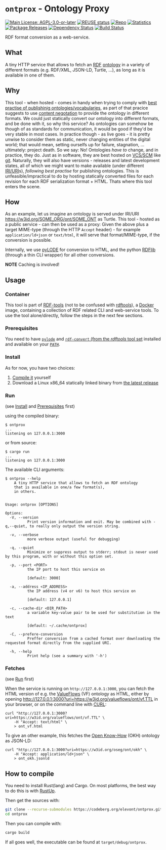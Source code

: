 <!--
SPDX-FileCopyrightText: 2024 Robin Vobruba <hoijui.quaero@gmail.com>

SPDX-License-Identifier: CC0-1.0
-->

# `ontprox` - **Ont**ology **Prox**y

[![Main License: AGPL-3.0-or-later](
    https://img.shields.io/badge/Main_License-AGPL--3.0--or--later-blue.svg)](
    LICENSE.txt)
[![REUSE status](
    https://api.reuse.software/badge/codeberg.org/elevont/ontprox)](
    https://api.reuse.software/info/codeberg.org/elevont/ontprox)
[![Repo](
    https://img.shields.io/badge/CodeBerg.org-green?style=flat&label=Repo)](
    https://codeberg.org/elevont/ontprox)
[![Statistics](
    https://img.shields.io/badge/Statistics-8946FF?style=flat&label=lib.rs&labelColor=EEEEEE)](
    https://lib.rs/ontprox)
[![Package Releases](
    https://img.shields.io/crates/v/ontprox.svg)](
    https://crates.io/crates/ontprox)
[![Dependency Status](
    https://deps.rs/repo/github/elevont/ontprox/status.svg)](
    https://deps.rs/repo/github/elevont/ontprox)
[![Build Status](
    https://github.com/elevont/ontprox/workflows/build/badge.svg)](
    https://github.com/elevont/ontprox/actions)

RDF format conversion as a web-service.

## What

A tiny HTTP service that allows to fetch an [RDF] [ontology]
in a variety of different formats
(e.g. RDF/XML, JSON-LD, Turtle, ...),
as long as it is available in one of them.

## Why

This tool - when hosted - comes in handy
when trying to comply with [best practise of publishinig ontologies/vocabularies](
https://www.w3.org/TR/swbp-vocab-pub/#negotiation),
as part of that pracice suggests to use [content negotation]
to provide the ontology in different formats.
We could just statically convert our ontology into different formats,
and be done with it, so why this service?
As ontologies can somehow be though of as standards for communication,
it would be good if they'd be very stable in most cases.
In practice though - as live goes -
it is pretty unwise to consider them as static,
never changing entities of the digital world;
that would mean,
setting ourselfs up for failure, stagnation, ... ultimately: project death.
So we say: No! Ontologies _have to_ change,
and in practice, they do.
Just as in software,
they are best hosted on [VCS/SCM][VCS] like [git].
Naturally, they will also have versions -
releases and latest development states,
all of which we might want to make available
(under different [IRI/URI][URI]s),
_following best practise_ for publishing ontologies.
This is unfeasible/impractical to do by hosting statically converted files
for each revision for each RDF serialization format + HTML.
Thats where this tool enters the scene.

## How

As an example,
let us imagine an ontology is served under IRI/URI
<https://w3id.org/SOME_ORG/ont/SOME_ONT>
as Turtle.
This tool -
hosted as a public service -
can then be used as a proxy:
Given the above plus a target MIME-type
(through the HTTP `Accept` header) -
for example `application/ld+json` or `text/html`,
it will serve that format/MIME-type,
if the conversion is possible.

Internally, we use [pyLODE] for conversion to HTML,
and the python [RDFlib] (through a thin CLI wrapper)
for all other conversions.

**NOTE**
Caching is involved!

## Usage

### Container

This tool is part of [RDF-tools]
(not to be confused with [rdftools]),
a [Docker] image, containing a collection of RDF related
CLI and web-service tools.
To use the tool alone/directly,
follow the steps in the next few sections.

### Prerequisites

You need to have [`pylode`][pyLODE]
and [`rdf-convert` (from the _rdftools_ tool set][rdftools]
installed and available on your [`PATH`][PATH].

### Install

As for now, you have two choices:

1. [Compile it](#how-to-compile) yourself
1. Download a Linux x86\_64 statically linked binary from
   [the latest release](https://codeberg.org/elevont/ontprox/releases/latest)

### Run

(see [Install](#install) and [Prerequisites](#prerequisites) first)

using the compiled binary:

```shell
$ ontprox
...
listening on 127.0.0.1:3000
```

or from source:

```shell
$ cargo run
...
listening on 127.0.0.1:3000
```

The available CLI arguments:

```text
$ ontprox --help
    A tiny HTTP service that allows to fetch an RDF ontology
    that is available in one/a few format(s),
    in others.


Usage: ontprox [OPTIONS]

Options:
  -V, --version
          Print version information and exit. May be combined with -q,--quiet, to really only output the version string.

  -v, --verbose
          more verbose output (useful for debugging)

  -q, --quiet
          Minimize or suppress output to stderr; stdout is never used by this program, with or without this option set.

  -p, --port <PORT>
          the IP port to host this service on

          [default: 3000]

  -a, --address <IP_ADDRESS>
          the IP address (v4 or v6) to host this service on

          [default: 127.0.0.1]

  -c, --cache-dir <DIR_PATH>
          a variable key-value pair to be used for substitution in the text

          [default: ~/.cache/ontprox]

  -C, --prefere-conversion
          Preffer conversion from a cached format over downloading the requested format directly from the supplied URI.

  -h, --help
          Print help (see a summary with '-h')
```

### Fetches

(see [Run](#run) first)

When the service is running on `http://127.0.0.1:3000`,
you can fetch the HTML version
of e.g. the [ValueFlows] (VF) ontology as HTML,
either by opening <http://127.0.0.1:3000?uri=https://w3id.org/valueflows/ont/vf.TTL>
in your browser, or on the command line with [CURL]:

```shell
curl "http://127.0.0.1:3000?uri=https://w3id.org/valueflows/ont/vf.TTL" \
    -H "Accept: text/html" \
    > ont_vf.html
```

To give an other example,
this fetches the [Open Know-How] (OKH) ontology as JSON-LD:

```shell
curl "http://127.0.0.1:3000?uri=https://w3id.org/oseg/ont/okh" \
    -H "Accept: application/ld+json" \
    > ont_okh.jsonld
```

## How to compile

You need to install Rust(lang) and Cargo.
On most platforms, the best way to do this is with [RustUp].

Then get the sources with:

```bash
git clone --recurse-submodules https://codeberg.org/elevont/ontprox.git
cd ontprox
```

Then you can compile with:

```bash
cargo build
```

If all goes well,
the executable can be found at `target/debug/ontprox`.

[CURL]: https://curl.se/
[Docker]: https://en.wikipedia.org/wiki/Docker_(software)
[ontology]: https://en.wikipedia.org/wiki/Ontology_(information_science)
[Open Know-How]: https://github.com/iop-alliance/OpenKnowHow
[PATH]: https://en.wikipedia.org/wiki/PATH_(variable)
[pyLODE]: https://github.com/RDFLib/pyLODE
[RDF]: https://www.w3.org/RDF/
[RDF-tools]: https://codeberg.org/elevont/rdf-tools
[rdftools]: https://github.com/elevont/rdftools
[RDFlib]: https://rdflib.readthedocs.io
[RustUp]: https://rustup.rs/
[ValueFlows]: https://valueflo.ws/
[content negotation]: https://en.wikipedia.org/wiki/Content_negotiation
[VCS]: https://en.wikipedia.org/wiki/Version_control
[git]: https://git-scm.com/
[URI]: https://en.wikipedia.org/wiki/Uniform_Resource_Identifier
